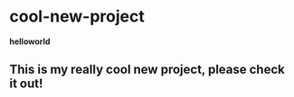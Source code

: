 cool-new-project
================
<b> helloworld</b>
<h2> This is my really cool new project, please check it out! </h2>


